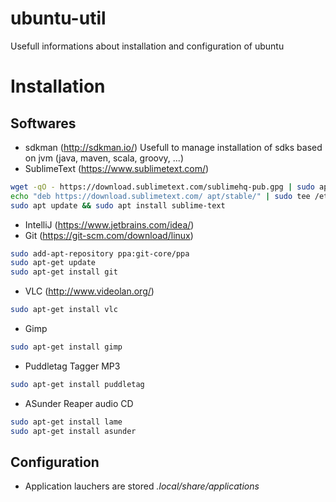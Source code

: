 # ubuntu-util
Usefull informations about installation and configuration of ubuntu

# Installation

## Softwares

* sdkman (http://sdkman.io/)
Usefull to manage installation of sdks based on jvm (java, maven, scala, groovy, ...)
* SublimeText (https://www.sublimetext.com/)
```bash
wget -qO - https://download.sublimetext.com/sublimehq-pub.gpg | sudo apt-key add -
echo "deb https://download.sublimetext.com/ apt/stable/" | sudo tee /etc/apt/sources.list.d/sublime-text.list
sudo apt update && sudo apt install sublime-text
```
* IntelliJ (https://www.jetbrains.com/idea/)
* Git (https://git-scm.com/download/linux)
```bash
sudo add-apt-repository ppa:git-core/ppa
sudo apt-get update
sudo apt-get install git
```
* VLC (http://www.videolan.org/)
```bash
sudo apt-get install vlc
```
* Gimp
```bash
sudo apt-get install gimp 
```
* Puddletag
Tagger MP3
```bash
sudo apt-get install puddletag
```
* ASunder
Reaper audio CD
```bash
sudo apt-get install lame
sudo apt-get install asunder
```
## Configuration
* Application lauchers are stored *.local/share/applications*
